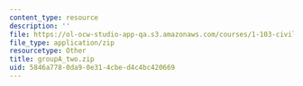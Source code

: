 ```yaml
---
content_type: resource
description: ''
file: https://ol-ocw-studio-app-qa.s3.amazonaws.com/courses/1-103-civil-engineering-materials-laboratory-spring-2004/5846a7780da90e314cbed4c4bc420669_groupA_two.zip
file_type: application/zip
resourcetype: Other
title: groupA_two.zip
uid: 5846a778-0da9-0e31-4cbe-d4c4bc420669
---
```

